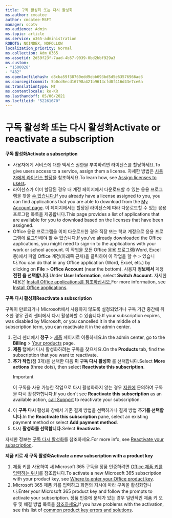 ```yaml
---
title: 구독 활성화 또는 다시 활성화
ms.author: cmcatee
author: cmcatee-MSFT
manager: scotv
ms.audience: Admin
ms.topic: article
ms.service: o365-administration
ROBOTS: NOINDEX, NOFOLLOW
localization_priority: Normal
ms.collection: Adm_O365
ms.assetid: 2d59f23f-7aad-4b57-9039-0bd2bbf929a3
ms.custom:
- "1500028"
- "482"
ms.openlocfilehash: d8cba59f38760edd9ebb693bd5d5e63576966ae3
ms.sourcegitcommit: 5b0cd6ecd16798a421b9614cfd0f416d43e7ce6a
ms.translationtype: MT
ms.contentlocale: ko-KR
ms.lasthandoff: 05/06/2021
ms.locfileid: "52261670"
---
```

# <a name="activate-or-reactivate-a-subscription"></a><span data-ttu-id="a4e24-102">구독 활성화 또는 다시 활성화</span><span class="sxs-lookup"><span data-stu-id="a4e24-102">Activate or reactivate a subscription</span></span>

<span data-ttu-id="a4e24-103">**구독 활성화**</span><span class="sxs-lookup"><span data-stu-id="a4e24-103">**Activate a subscription**</span></span>

- <span data-ttu-id="a4e24-104">사용자에게 서비스에 대한 액세스 권한을 부여하려면 라이선스를 할당하세요.</span><span class="sxs-lookup"><span data-stu-id="a4e24-104">To give users access to a service, assign them a license.</span></span> <span data-ttu-id="a4e24-105">자세한 방법은 [사용자에게 라이선스 할당](https://docs.microsoft.com/microsoft-365/admin/manage/assign-licenses-to-users)을 참조하세요.</span><span class="sxs-lookup"><span data-stu-id="a4e24-105">To learn how, see [Assign licenses to users](https://docs.microsoft.com/microsoft-365/admin/manage/assign-licenses-to-users).</span></span>
- <span data-ttu-id="a4e24-106">라이선스가 이미 할당된 경우 내 계정 페이지에서 다운로드할 수 있는 응용 프로그램을 찾을 [수 있습니다.](https://portal.office.com/account/#installs)</span><span class="sxs-lookup"><span data-stu-id="a4e24-106">If you already have a license assigned to you, you can find applications that you are able to download from the [My Account page](https://portal.office.com/account/#installs).</span></span> <span data-ttu-id="a4e24-107">이 페이지에서는 할당된 라이선스에 따라 다운로드할 수 있는 응용 프로그램 목록을 제공합니다.</span><span class="sxs-lookup"><span data-stu-id="a4e24-107">This page provides a list of applications that are available for you to download based on the licenses that have been assigned.</span></span>
- <span data-ttu-id="a4e24-108">Office 응용 프로그램을 이미 다운로드한 경우 직장 또는 학교 계정으로 응용 프로그램에 로그인해야 할 수 있습니다.</span><span class="sxs-lookup"><span data-stu-id="a4e24-108">If you've already downloaded the Office applications, you might need to sign-in to the applications with your work or school account.</span></span> <span data-ttu-id="a4e24-109">이 작업을 모든 Office 응용 프로그램(Word, Excel 등)에서 파일 Office 계정(아래쪽 근처)을 클릭하여 이 작업을 할 수  >   있습니다.</span><span class="sxs-lookup"><span data-stu-id="a4e24-109">You can do that in any Office application (Word, Excel, etc.) by clicking on **File** > **Office Account** (near the bottom).</span></span> <span data-ttu-id="a4e24-110">사용자 **정보에서** 계정 **전환 을 선택합니다.**</span><span class="sxs-lookup"><span data-stu-id="a4e24-110">Under **User Information**, select **Switch Account**.</span></span> <span data-ttu-id="a4e24-111">자세한 내용은 [Install Office applications를 참조하십시오.](https://docs.microsoft.com/microsoft-365/admin/setup/install-applications)</span><span class="sxs-lookup"><span data-stu-id="a4e24-111">For more information, see [Install Office applications](https://docs.microsoft.com/microsoft-365/admin/setup/install-applications).</span></span>

<span data-ttu-id="a4e24-112">**구독 다시 활성화**</span><span class="sxs-lookup"><span data-stu-id="a4e24-112">**Reactivate a subscription**</span></span>

<span data-ttu-id="a4e24-113">구독이 만료되거나 Microsoft에서 사용하지 않도록 설정되었거나 구독 기간 중간에 취소한 경우 관리 센터에서 다시 활성화할 수 있습니다.</span><span class="sxs-lookup"><span data-stu-id="a4e24-113">If your subscription expires, was disabled by Microsoft, or you cancelled it in the middle of a subscription term, you can reactivate it in the admin center.</span></span>
  
1. <span data-ttu-id="a4e24-114">관리 센터에서 **청구** > [제품](https://go.microsoft.com/fwlink/p/?linkid=842054) 페이지로 이동하세요.</span><span class="sxs-lookup"><span data-stu-id="a4e24-114">In the admin center, go to the **Billing** > [Your products](https://go.microsoft.com/fwlink/p/?linkid=842054) page.</span></span>
2. <span data-ttu-id="a4e24-115">**제품** 탭에서 다시 활성화하려는 구독을 찾으세요.</span><span class="sxs-lookup"><span data-stu-id="a4e24-115">On the **Products** tab, find the subscription that you want to reactivate.</span></span>
3. <span data-ttu-id="a4e24-116">**추가 작업**(점 3개)을 선택한 다음 **이 구독 다시 활성화** 를 선택합니다.</span><span class="sxs-lookup"><span data-stu-id="a4e24-116">Select **More actions** (three dots), then select **Reactivate this subscription**.</span></span>
    > [!IMPORTANT]
    > <span data-ttu-id="a4e24-117">이 구독을 사용  가능한 작업으로 다시 활성화하지 않는 경우 [지원에](/microsoft-365/admin/contact-support-for-business-products) 문의하여 구독을 다시 활성화합니다.</span><span class="sxs-lookup"><span data-stu-id="a4e24-117">If you don't see **Reactivate this subscription** as an available action, [call Support](/microsoft-365/admin/contact-support-for-business-products) to reactivate your subscription.</span></span>
4. <span data-ttu-id="a4e24-118">이 **구독 다시** 활성화 창에서 기존 결제 방법을 선택하거나 결제 방법 **추가를 선택합니다.**</span><span class="sxs-lookup"><span data-stu-id="a4e24-118">In the **Reactivate this subscription** pane, select an existing payment method or select **Add payment method**.</span></span>
5. <span data-ttu-id="a4e24-119">다시 **활성화를 선택합니다.**</span><span class="sxs-lookup"><span data-stu-id="a4e24-119">Select **Reactivate**.</span></span>

<span data-ttu-id="a4e24-120">자세한 정보는 [구독 다시 활성화](https://docs.microsoft.com/microsoft-365/commerce/subscriptions/reactivate-your-subscription)를 참조하세요.</span><span class="sxs-lookup"><span data-stu-id="a4e24-120">For more info, see [Reactivate your subscription](https://docs.microsoft.com/microsoft-365/commerce/subscriptions/reactivate-your-subscription).</span></span>

<span data-ttu-id="a4e24-121">**제품 키로 새 구독 활성화**</span><span class="sxs-lookup"><span data-stu-id="a4e24-121">**Activate a new subscription with a product key**</span></span>

1. <span data-ttu-id="a4e24-122">제품 키를 사용하여 새 Microsoft 365 구독을 정품 인증하려면 [Office 제품 키를 입력하는 위치](https://support.office.com/article/where-to-enter-your-office-product-key-0a82e5ae-739e-4b92-a6f4-2ec780c185db)를 참조합니다.</span><span class="sxs-lookup"><span data-stu-id="a4e24-122">To activate a new Microsoft 365 subscription with your product key, see [Where to enter your Office product key](https://support.office.com/article/where-to-enter-your-office-product-key-0a82e5ae-739e-4b92-a6f4-2ec780c185db).</span></span>
2. <span data-ttu-id="a4e24-123">Microsoft 365 제품 키를 입력하고 화면의 지시에 따라 구독을 활성화합니다.</span><span class="sxs-lookup"><span data-stu-id="a4e24-123">Enter your Microsoft 365 product key and follow the prompts to activate your subscription.</span></span> <span data-ttu-id="a4e24-124">정품 인증에 문제가 있는 경우 일반적인 제품 키 오류 및 해결 방법 목록을 [참조하세요.](https://docs.microsoft.com/microsoft-365/commerce/product-key-errors-and-solutions)</span><span class="sxs-lookup"><span data-stu-id="a4e24-124">If you have problems with the activation, see this list of [common product key errors and solutions](https://docs.microsoft.com/microsoft-365/commerce/product-key-errors-and-solutions).</span></span>